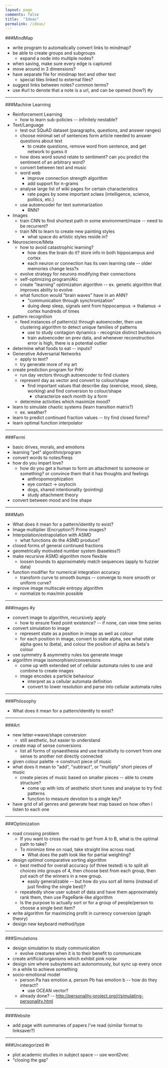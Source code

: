```yaml
---
layout: page
comments: false
title:  "Ideas"
permalink: /ideas/
---
```

###MindMap
- write program to automatically convert links to mindmap?
- be able to create groups and subgroups
  - expand a node into multiple nodes?
- when saving, make sure every edge is captured
- move around in 3 dimensions?
- have separate file for mindmap text and other text
  - special tiles linked to external files?
- suggest links between notes? common terms?
- use #url to denote that a note is a url, and can be opened (how?) #y

___

###Machine Learning
- Reinforcement Learning
  - how to learn sub-policies -- infinitely nestable?
- Text/Language
  - test out SQuAD dataset (paragraphs, questions, and answer ranges)
  - choose minimal set of sentences form article needed to answer questions about text
    - to create questions, remove word from sentence, and get network to guess it
  - how does word sound relate to sentiment? can you predict the sentiment of an arbitrary word?
  - convert between text and music
  - word web
    - improve connection strength algorithm
    - add support for n-grams
  - analyse large list of wiki pages for certain characteristics
    - rate pages by some important sclaes (intelligence, science, politics, etc.)
  - use autoencoder for text summarization
    - RNN?
- Images
  - train CNN to find shortest path in some environment/maze -- need to be recurrent?
  - train NN to learn to create new painting styles
    - what space do artistic styles reside in?
- Neuroscience/Meta
  - how to avoid catastrophic learning?
    - how does the brain do it? store info in both hippocampus and cortex
    - each neuron or connection has its own learning rate -- older memories change less?x
  - evolve strategy for neurons modifying their connections
  - self-optimizing program/AIc
  - create "learning" optimization algorithm -- ex. genetic algorithm that improves ability to evolve
  - what function would "brain waves" have in an ANN?
    - "communication through synchronization"
    - duing deep sleep, signals sent from hippocampus -> thalamus -> cortex hundreds of times
- pattern recognition
  - feed instances of pattern(s) through autoencoder, then use clustering algorithm to detect unique families of patterns
    - use to study contagion dynamics - recognize distinct behaviours
    - train autoencoder on prev data, and whenever reconstruction error is high, there is a potential outlier
- determine what foods to eat -- inputs?
- Generative Adversarial Networks
  - apply to text?
  - try generate more of my art
- create prediction program for PrKr
  - run day vectors through autoencoder to find clusters
  - represent day as vector and convert to colour/shape
    - find important values that describe day (exercise, mood, sleep, working) and find conversion to colour/shape
      - characterize each month by a form
  - determine activities which maximize mood?
- learn to simulate chaotic systems (learn transition matrix?)
  - ex. weather?
- learn to predict continued fraction values -- try find closed forms?
- learn optimal function interpolator

___

###Fermi
- basic drives, morals, and emotions
- learning "pet" algorithm/program
- convert words to notes/freqs
- how do you impart love?
  - how do you get a human to form an attachment to someone or something? or convince them that it has thoughts and feelings
    - anthropomorphization
    - eye contact -> oxytocin
    - dogs, shared intentionality (pointing)
    - study attachment theory
- convert between mood and line shape

___

###Math
- What does it mean for a pattern/identity to exist?
- Image multiplier (Encryption?) Prime images?
- Interpolation/extrapolation with ASMD
  - what functions do the ASMD produce?
- closed forms of general continued fractions
- geometrically motivated number system (baseless?)
- make recursive ASMD algorithm more flexible
  - loosen bounds to approximately match sequences (apply to fuzzier data)
- function modifier for numerical integration accuracy
  - transform curve to smooth bumps -- converge to more smooth or uniform curve?
- improve image multiscale entropy algorithm
  - normalize to max/min possible

___

###Images #y
- convert image to algorithm, recursively apply
  - how to ensure fixed point existence? -- if none, can view time series
- convert simulation to image
  - represent state as a position in image as well as colour
  - for each position in image, convert to state alpha, see what state alpha goes to (beta), and colour the position of alpha as beta's colour
- use symmetry & asymmetry rules tos generate image
- algorithm image isomorphism/conversions
  - come up with extended set of cellular automata rules to use and combine to create images
  - image encodes a particle behaviour
    - interpret as a cellular automata definition
    - convert to lower resolution and parse into cellular automata rules

___

###Philosophy
- What does it mean for a pattern/identity to exist?

___

###Art
- new letter->wave/shape conversion
  - still aesthetic, but easier to understand
- create map of sense conversions
  - list all forms of synaesthesia and use transitivity to convert from one sense to another not directly connected
- given colour palette -> construct piece of music
- what does it mean to "add", "subtract", or "multiply" short pieces of music
  - create pieces of music based on smaller pieces -- able to create structure?
    - come up with lots of aesthetic short tunes and analyse to try find patterns
    - function to measure devotion to a single key?
- have grid of all genres and generate heat map based on how often I listen to each one

___

###Optimization
- road crossing problem
  - If you want to cross the road to get from A to B, what is the optimal path to take?
  - To minimize time on road, take straight line across road.
    - What does the path look like for partial weighting?
- design *optimal* comparative sorting algorithm
  - best method for overall accuracy (of three tested) is to split all choices into groups of 4, then choose best from each group, then put each of the winners in a new group.
    - easily generalizable -- but how do you sort all items (instead of just finding the single best)?
  - repeatedly show user subset of data and have them approximately rank them, then use PageRank-like algorithm
  - Is the purpose to actually sort or for a group of people/person to choose a single best item?
- write algorithm for maximizing profit in currency conversion (graph theory)
- design new keyboard method/type

___

###Simulations
- design simulation to study communication
  - evolve creatures when it is to their benefit to communicate
- create artificial organisms which exhibit pink noise
- design sim where subsytems act autonomously, but sync up every once in a while to achieve something
- socio-emotional model
  - person Pa has emotion a, person Pb has emotion b -- how do they interact?
    - use OCEAN vector?
  - already done? -- http://personality-project.org/r/simulating-personality.html

___

###Website
- add page with summaries of papers I've read (similar format to linksaver?)

___

###Uncategorized #r
- plot academic studies in subject space -- use word2vec
- "closing the gap"
